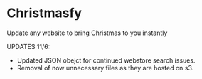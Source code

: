 Christmasfy
===========

Update any website to bring Christmas to you instantly

UPDATES 11/6:

- Updated JSON obejct for continued webstore search issues.
- Removal of now unnecessary files as they are hosted on s3.


